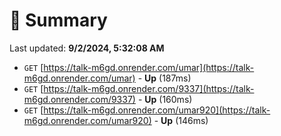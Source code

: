 # 📖 Summary
Last updated: **9/2/2024, 5:32:08 AM**

- `GET` [https://talk-m6gd.onrender.com/umar](https://talk-m6gd.onrender.com/umar) - **Up** (187ms)
- `GET` [https://talk-m6gd.onrender.com/9337](https://talk-m6gd.onrender.com/9337) - **Up** (160ms)
- `GET` [https://talk-m6gd.onrender.com/umar920](https://talk-m6gd.onrender.com/umar920) - **Up** (146ms)
